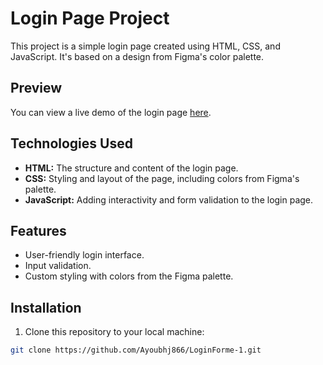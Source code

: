 # Login Page Project

This project is a simple login page created using HTML, CSS, and JavaScript. It's based on a design from Figma's color palette.

## Preview

You can view a live demo of the login page [here](https://ayoubhj866.github.io/LoginForme-1/).

## Technologies Used

- **HTML:** The structure and content of the login page.
- **CSS:** Styling and layout of the page, including colors from Figma's palette.
- **JavaScript:** Adding interactivity and form validation to the login page.


## Features

- User-friendly login interface.
- Input validation.
- Custom styling with colors from the Figma palette.

## Installation

1. Clone this repository to your local machine:

```bash
git clone https://github.com/Ayoubhj866/LoginForme-1.git
